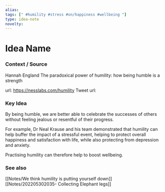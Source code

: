 ```yaml
---
alias: 
tags: [" #humility #stress #on/happiness #wellbeing "]
type: idea-note
novelty: 
---
```

# Idea Name

### Context / Source
Hannah England
The paradoxical power of humility: how being humble is a strength

url: https://nesslabs.com/humility
Tweet url: 

### Key Idea

By being humble, we are better able to celebrate the successes of others without feeling jealous or resentful of their progress.

For example, Dr Neal Krause and his team demonstrated that humility can help buffer the impact of a stressful event, helping to protect overall happiness and satisfaction with life, while also protecting from depression and anxiety.

Practising humility can therefore help to boost wellbeing.

### See also
[[Notes/We think humility is putting yourself down]]
[[Notes/202205302035- Collecting Elephant legs]]
